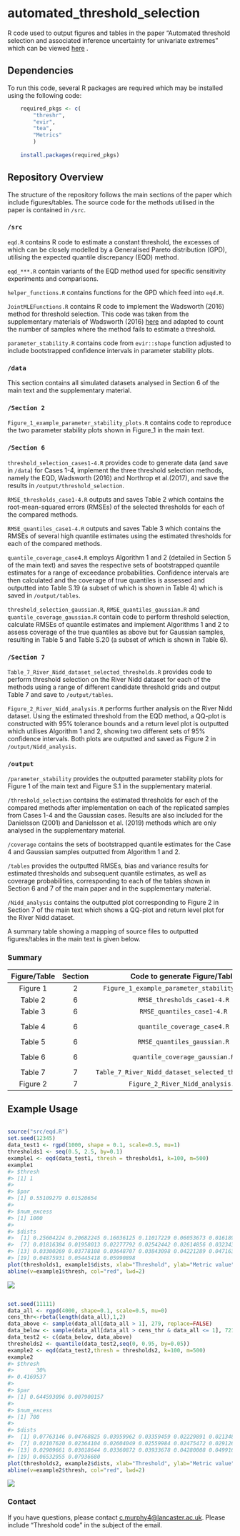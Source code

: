 
<!-- README.md is generated from README.Rmd. Please edit that file -->

# automated_threshold_selection

<!-- badges: start -->
<!-- badges: end -->

R code used to output figures and tables in the paper “Automated
threshold selection and associated inference uncertainty for univariate
extremes” which can be viewed
[here](https://www.tandfonline.com/doi/full/10.1080/00401706.2024.2421744)
.

## Dependencies

To run this code, several R packages are required which may be installed
using the following code:

``` r
    required_pkgs <- c(
        "threshr",
        "evir",
        "tea",
        "Metrics"
        )
        
    install.packages(required_pkgs)
```

## Repository Overview

The structure of the repository follows the main sections of the paper
which include figures/tables. The source code for the methods utilised
in the paper is contained in `/src`.

### `/src`

`eqd.R` contains R code to estimate a constant threshold, the excesses
of which can be closely modelled by a Generalised Pareto distribution
(GPD), utilising the expected quantile discrepancy (EQD) method.

`eqd_***.R` contain variants of the EQD method used for specific
sensitivity experiments and comparisons.

`helper_functions.R` contains functions for the GPD which feed into
`eqd.R`.

`JointMLEFunctions.R` contains R code to implement the Wadsworth (2016)
method for threshold selection. This code was taken from the
supplementary materials of Wadsworth (2016)
[here](https://www.tandfonline.com/doi/abs/10.1080/00401706.2014.998345)
and adapted to count the number of samples where the method fails to
estimate a threshold.

`parameter_stability.R` contains code from `evir::shape` function
adjusted to include bootstrapped confidence intervals in parameter
stability plots.

### `/data`

This section contains all simulated datasets analysed in Section 6 of
the main text and the supplementary material.

### `/Section 2`

`Figure_1_example_parameter_stability_plots.R` contains code to
reproduce the two parameter stability plots shown in Figure_1 in the
main text.

### `/Section 6`

`threshold_selection_cases1-4.R` provides code to generate data (and
save in `/data`) for Cases 1-4, implement the three threshold selection
methods, namely the EQD, Wadsworth (2016) and Northrop et al.(2017), and
save the results in `/output/threshold_selection`.

`RMSE_thresholds_case1-4.R` outputs and saves Table 2 which contains the
root-mean-squared errors (RMSEs) of the selected thresholds for each of
the compared methods.

`RMSE_quantiles_case1-4.R` outputs and saves Table 3 which contains the
RMSEs of several high quantile estimates using the estimated thresholds
for each of the compared methods.

`quantile_coverage_case4.R` employs Algorithm 1 and 2 (detailed in
Section 5 of the main text) and saves the respective sets of
bootstrapped quantile estimates for a range of exceedance probabilities.
Confidence intervals are then calculated and the coverage of true
quantiles is assessed and outputted into Table S.19 (a subset of which
is shown in Table 4) which is saved in `/output/tables`.

`threshold_selection_gaussian.R`, `RMSE_quantiles_gaussian.R` and
`quantile_coverage_gaussian.R` contain code to perform threshold
selection, calculate RMSEs of quantile estimates and implement
Algorithms 1 and 2 to assess coverage of the true quantiles as above but
for Gaussian samples, resulting in Table 5 and Table S.20 (a subset of
which is shown in Table 6).

### `/Section 7`

`Table_7_River_Nidd_dataset_selected_thresholds.R` provides code to
perform threshold selection on the River Nidd dataset for each of the
methods using a range of different candidate threshold grids and output
Table 7 and save to `/output/tables`.

`Figure_2_River_Nidd_analysis.R` performs further analysis on the River
Nidd dataset. Using the estimated threshold from the EQD method, a
QQ-plot is constructed with 95% tolerance bounds and a return level plot
is outputted which utilises Algorithm 1 and 2, showing two different
sets of 95% confidence intervals. Both plots are outputted and saved as
Figure 2 in `/output/Nidd_analysis`.

### `/output`

`/parameter_stability` provides the outputted parameter stability plots
for Figure 1 of the main text and Figure S.1 in the supplementary
material.

`/threshold_selection` contains the estimated thresholds for each of the
compared methods after implementation on each of the replicated samples
from Cases 1-4 and the Gaussian cases. Results are also included for the
Danielsson (2001) and Danielsson et al. (2019) methods which are only
analysed in the supplementary material.

`/coverage` contains the sets of bootstrapped quantile estimates for the
Case 4 and Gaussian samples outputted from Algorithm 1 and 2.

`/tables` provides the outputted RMSEs, bias and variance results for
estimated thresholds and subsequent quantile estimates, as well as
coverage probabilities, corresponding to each of the tables shown in
Section 6 and 7 of the main paper and in the supplementary material.

`/Nidd_analysis` contains the outputted plot corresponding to Figure 2
in Section 7 of the main text which shows a QQ-plot and return level
plot for the River Nidd dataset.

A summary table showing a mapping of source files to outputted
figures/tables in the main text is given below.

### Summary

| Figure/Table | Section |           Code to generate Figure/Table            |                Dependencies                |
|:------------:|:-------:|:--------------------------------------------------:|:------------------------------------------:|
|   Figure 1   |    2    |   `Figure_1_example_parameter_stability_plots.R`   |          `parameter_stability.R`           |
|   Table 2    |    6    |            `RMSE_thresholds_case1-4.R`             |      `threshold_selection_cases1-4.R`      |
|   Table 3    |    6    |             `RMSE_quantiles_case1-4.R`             |      `threshold_selection_cases1-4.R`      |
|   Table 4    |    6    |            `quantile_coverage_case4.R`             | `threshold_selection_cases1-4.R` , `eqd.R` |
|   Table 5    |    6    |            `RMSE_quantiles_gaussian.R`             |      `threshold_selection_gaussian.R`      |
|   Table 6    |    6    |           `quantile_coverage_gaussian.R`           | `threshold_selection_gaussian.R`, `eqd.R`  |
|   Table 7    |    7    | `Table_7_River_Nidd_dataset_selected_thresholds.R` |       `eqd.R`, `JointMLEFunctions.R`       |
|   Figure 2   |    7    |          `Figure_2_River_Nidd_analysis.R`          |                  `eqd.R`                   |

## Example Usage

``` r

source("src/eqd.R")
set.seed(12345)
data_test1 <- rgpd(1000, shape = 0.1, scale=0.5, mu=1)
thresholds1 <- seq(0.5, 2.5, by=0.1)
example1 <- eqd(data_test1, thresh = thresholds1, k=100, m=500)
example1
#> $thresh
#> [1] 1
#> 
#> $par
#> [1] 0.55109279 0.01520654
#> 
#> $num_excess
#> [1] 1000
#> 
#> $dists
#>  [1] 0.25604224 0.20682245 0.16036125 0.11017229 0.06053673 0.01618996
#>  [7] 0.01816384 0.01958013 0.02277792 0.02542442 0.02614856 0.03234347
#> [13] 0.03300269 0.03778108 0.03648707 0.03843098 0.04221289 0.04716345
#> [19] 0.04875931 0.05445418 0.05990898
plot(thresholds1, example1$dists, xlab="Threshold", ylab="Metric value")
abline(v=example1$thresh, col="red", lwd=2)
```

![](README_files/figure-gfm/unnamed-chunk-3-1.png)<!-- -->

``` r

set.seed(11111)
data_all <- rgpd(4000, shape=0.1, scale=0.5, mu=0)
cens_thr<-rbeta(length(data_all),1,2)
data_above <- sample(data_all[data_all > 1], 279, replace=FALSE)
data_below <- sample(data_all[data_all > cens_thr & data_all <= 1], 721, replace = FALSE)
data_test2 <- c(data_below, data_above)
thresholds2 <- quantile(data_test2,seq(0, 0.95, by=0.05))
example2 <- eqd(data_test2,thresh = thresholds2, k=100, m=500)
example2
#> $thresh
#>       30% 
#> 0.4169537 
#> 
#> $par
#> [1] 0.644593096 0.007900157
#> 
#> $num_excess
#> [1] 700
#> 
#> $dists
#>  [1] 0.07763146 0.04768825 0.03959962 0.03359459 0.02229891 0.02134857
#>  [7] 0.02107620 0.02364104 0.02604049 0.02559984 0.02475472 0.02912688
#> [13] 0.02909661 0.03018644 0.03360872 0.03933678 0.04280008 0.04991603
#> [19] 0.06532955 0.07936680
plot(thresholds2, example2$dists, xlab="Threshold", ylab="Metric value")
abline(v=example2$thresh, col="red", lwd=2)
```

![](README_files/figure-gfm/unnamed-chunk-3-2.png)<!-- -->

### Contact

If you have questions, please contact <c.murphy4@lancaster.ac.uk>.
Please include “Threshold code” in the subject of the email.
